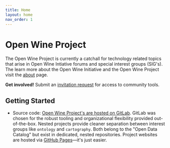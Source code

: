 ```yaml
---
title: Home
layout: home
nav_order: 1
---
```


# Open Wine Project

The Open Wine Project is currently a catchall for technology related topics that arise in Open Wine Intiative forums and special interest groups (SIG's). The learn more about the Open Wine Initiative and the Open Wine Project visit the [about](/about) page. 

**Get involved!** Submit an [invitation request](mailto:openwineproject@googlegroups.com) for access to community tools.

## Getting Started

 - Source code: [Open Wine Project's are hosted on GitLab](https://gitlab.com/OpenWineProject). GitLab was chosen for the robust tooling and organizational flexibility provided out-of-the-box. Nested projects provide cleaner separation between interest groups like `ontology` and `cartography`. Both belong to the "Open Data Catalog" but exist in dedicated, nested repositories. Project websites are hosted via [GitHub Pages](https://github.com/OpenWineProject/openwineproject.github.io)—it's just easier.